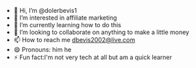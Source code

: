 - 👋 Hi, I’m @dolerbevis1
- 👀 I’m interested in affiliate marketing
- 🌱 I’m currently learning how to do this
- 💞️ I’m looking to collaborate on anything to make a little money
- 📫 How to reach me dbevis2002@live.com
- 😄 Pronouns: him he 
- ⚡ Fun fact:I'm not very tech at all but am a quick learner

<!---
dolerbevis1 is a ✨ special ✨ repository because its `README.md` (this file) appears on your GitHub profile.
You can click the Preview link to take a look at your changes.
--->
